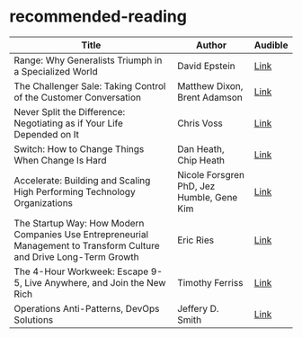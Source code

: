 # recommended-reading

| Title         | Author     | Audible |
|--------------|-----------|------------|
| Range: Why Generalists Triumph in a Specialized World | David Epstein | [Link](https://www.audible.com/pd/Range-Audiobook/1984888439?action_code=ASSGB149080119000H&share_location=pdp&shareTest=TestShare) |
| The Challenger Sale: Taking Control of the Customer Conversation | Matthew Dixon, Brent Adamson | [Link](https://www.audible.com/pd/The-Challenger-Sale-Audiobook/0593163141?action_code=ASSGB149080119000H&share_location=pdp&shareTest=TestShare) |
| Never Split the Difference: Negotiating as if Your Life Depended on It | Chris Voss | [Link](https://www.audible.com/pd/Never-Split-the-Difference-Audiobook/B01CF5O89G?action_code=ASSGB149080119000H&share_location=pdp&shareTest=TestShare) |
| Switch: How to Change Things When Change Is Hard | Dan Heath, Chip Heath | [Link](https://www.audible.com/pd/Switch-Audiobook/B0035C6SMO?action_code=ASSGB149080119000H&share_location=pdp&shareTest=TestShare) |
| Accelerate: Building and Scaling High Performing Technology Organizations | Nicole Forsgren PhD, Jez Humble, Gene Kim | [Link](https://www.audible.com/pd/Accelerate-Building-and-Scaling-High-Performing-Technology-Organizations-Audiobook/B07BLZDZFQ?action_code=ASSGB149080119000H&share_location=pdp&shareTest=TestShare) |
| The Startup Way: How Modern Companies Use Entrepreneurial Management to Transform Culture and Drive Long-Term Growth | Eric Ries | [Link](https://www.audible.com/pd/The-Startup-Way-Audiobook/B074G4FHRN?action_code=ASSGB149080119000H&share_location=pdp&shareTest=TestShare) |
| The 4-Hour Workweek: Escape 9-5, Live Anywhere, and Join the New Rich | Timothy Ferriss | [Link](https://www.audible.com/pd/The-4-Hour-Workweek-Escape-9-5-Live-Anywhere-and-Join-the-New-Rich-Expanded-and-Updated-Audiobook/B0031AS3BE?action_code=ASSGB149080119000H&share_location=pdp&shareTest=TestShare) |
| Operations Anti-Patterns, DevOps Solutions | Jeffery D. Smith | [Link](https://www.audible.com/pd/Operations-Anti-Patterns-DevOps-Solutions-Audiobook/B08Z9ZT5JB?action_code=ASSGB149080119000H&share_location=pdp&shareTest=TestShare) |
